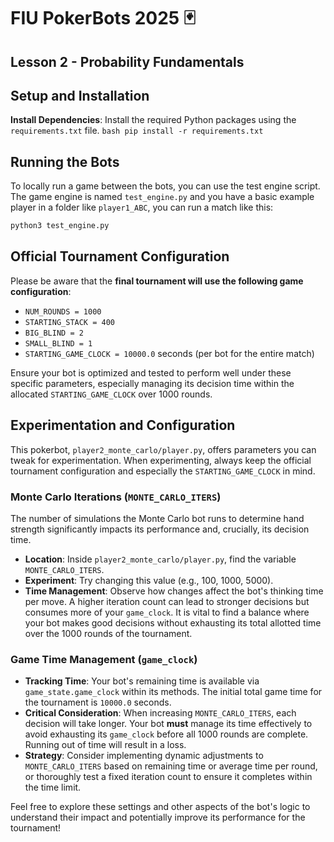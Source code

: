 # FIU PokerBots 2025 🃏
## Lesson 2 - Probability Fundamentals

## Setup and Installation

**Install Dependencies**: Install the required Python packages using the `requirements.txt` file.
    ```bash
    pip install -r requirements.txt
    ```

## Running the Bots

To locally run a game between the bots, you can use the test engine script. The game engine is named `test_engine.py` and you have a basic example player in a folder like `player1_ABC`, you can run a match like this:

```bash
python3 test_engine.py
```

## Official Tournament Configuration

Please be aware that the **final tournament will use the following game configuration**: 

*   `NUM_ROUNDS = 1000`
*   `STARTING_STACK = 400`
*   `BIG_BLIND = 2`
*   `SMALL_BLIND = 1`
*   `STARTING_GAME_CLOCK = 10000.0` seconds (per bot for the entire match)

Ensure your bot is optimized and tested to perform well under these specific parameters, especially managing its decision time within the allocated `STARTING_GAME_CLOCK` over 1000 rounds.

## Experimentation and Configuration

This pokerbot, `player2_monte_carlo/player.py`, offers parameters you can tweak for experimentation. When experimenting, always keep the official tournament configuration and especially the `STARTING_GAME_CLOCK` in mind.

### Monte Carlo Iterations (`MONTE_CARLO_ITERS`)

The number of simulations the Monte Carlo bot runs to determine hand strength significantly impacts its performance and, crucially, its decision time.

*   **Location**: Inside `player2_monte_carlo/player.py`, find the variable `MONTE_CARLO_ITERS`.
*   **Experiment**: Try changing this value (e.g., 100, 1000, 5000). 
*   **Time Management**: Observe how changes affect the bot's thinking time per move. A higher iteration count can lead to stronger decisions but consumes more of your `game_clock`. It is vital to find a balance where your bot makes good decisions without exhausting its total allotted time over the 1000 rounds of the tournament.

### Game Time Management (`game_clock`)

*   **Tracking Time**: Your bot's remaining time is available via `game_state.game_clock` within its methods. The initial total game time for the tournament is `10000.0` seconds.
*   **Critical Consideration**: When increasing `MONTE_CARLO_ITERS`, each decision will take longer. Your bot **must** manage its time effectively to avoid exhausting its `game_clock` before all 1000 rounds are complete. Running out of time will result in a loss.
*   **Strategy**: Consider implementing dynamic adjustments to `MONTE_CARLO_ITERS` based on remaining time or average time per round, or thoroughly test a fixed iteration count to ensure it completes within the time limit.

Feel free to explore these settings and other aspects of the bot's logic to understand their impact and potentially improve its performance for the tournament! 
